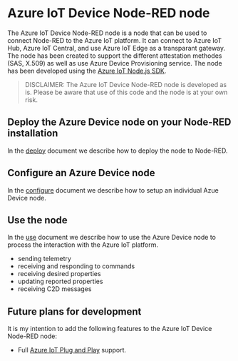 # Azure IoT Device Node-RED node
The Azure IoT Device Node-RED node is a node that can be used to connect Node-RED to the Azure IoT platform. It can connect to Azure IoT Hub, Azure IoT Central, and use Azure IoT Edge as a transparant gateway. The node has been created to support the different attestation methodes (SAS, X.509) as well as use Azure Device Provisioning service. The node has been developed using the [Azure IoT Node.js SDK](https://github.com/Azure/azure-iot-sdk-node/).

> DISCLAIMER: The Azure IoT Device Node-RED node is developed as is. Please be aware that use of this code and the node is at your own risk.

## Deploy the Azure Device node on your Node-RED installation
In the [deploy](./DEPLOY.md) document we describe how to deploy the node to Node-RED.

## Configure an Azure Device node
In the [configure](./CONFIGURE.md) document we describe how to setup an individual Azue Device node.

## Use the node
In the [use](./USE.md) document we describe how to use the Azure Device node to process the interaction with the Azure IoT platform.
- sending telemetry
- receiving and responding to commands
- receiving desired properties
- updating reported properties
- receiving C2D messages

## Future plans for development
It is my intention to add the following features to the Azure IoT Device Node-RED node:
* Full [Azure IoT Plug and Play](https://docs.microsoft.com/en-us/azure/iot-pnp/overview-iot-plug-and-play) support.